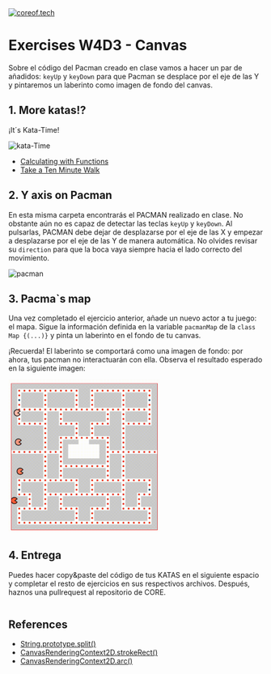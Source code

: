 <a href="https://www.coreof.tech/" target="_blank">
  <img src="https://api.brandy.run/core/logo" width="100" title="coreof.tech" alt="coreof.tech">
</a>

# Exercises W4D3 - Canvas

Sobre el código del Pacman creado en clase vamos a hacer un par de añadidos: `keyUp` y `keyDown` para que Pacman se desplace por el eje de las Y y pintaremos un laberinto como imagen de fondo del canvas.

## 1. More katas!?

¡It´s Kata-Time!

![kata-Time](https://media2.giphy.com/media/qhy3CzuyVQC2WlCOYd/200.webp?cid=ecf05e47vozz5m63jszco8svorgfrms4uhw0doa24to4yzi7&rid=200.webp&ct=g)

- [Calculating with Functions](https://www.codewars.com/kata/525f3eda17c7cd9f9e000b39/train/javascript)
- [Take a Ten Minute Walk](https://www.codewars.com/kata/54da539698b8a2ad76000228)

## 2. Y axis on Pacman

En esta misma carpeta encontrarás el PACMAN realizado en clase. No obstante aún no es capaz de detectar las teclas `keyUp` y `keyDown`. Al pulsarlas, PACMAN debe dejar de desplazarse por el eje de las X y empezar a desplazarse por el eje de las Y de manera automática. No olvides revisar su `direction` para que la boca vaya siempre hacia el lado correcto del movimiento.

![pacman](https://media4.giphy.com/media/d9QiBcfzg64Io/200w.webp?cid=ecf05e47gog73fhphjofh6n2o114x42xh5opse59cbykfxde&rid=200w.webp&ct=g)

## 3. Pacma`s map

Una vez completado el ejercicio anterior, añade un nuevo actor a tu juego: el mapa. Sigue la información definida en la variable `pacmanMap` de la `class Map {(...)}` y pinta un laberinto en el fondo de tu canvas.

¡Recuerda! El laberinto se comportará como una imagen de fondo: por ahora, tus pacman no interactuarán con ella. Observa el resultado esperado en la siguiente imagen:

<img src="./img/map.gif" alt="map" width="300"/>

## 4. Entrega

Puedes hacer copy&paste del código de tus KATAS en el siguiente espacio y completar el resto de ejercicios en sus respectivos archivos. Después, haznos una pullrequest al repositorio de CORE.
```js

```

## References

- [String.prototype.split()](https://developer.mozilla.org/es/docs/Web/JavaScript/Reference/Global_Objects/String/split)
- [CanvasRenderingContext2D.strokeRect()](https://developer.mozilla.org/en-US/docs/Web/API/CanvasRenderingContext2D/strokeRect)
- [CanvasRenderingContext2D.arc()](https://developer.mozilla.org/es/docs/Web/API/CanvasRenderingContext2D/arc)
